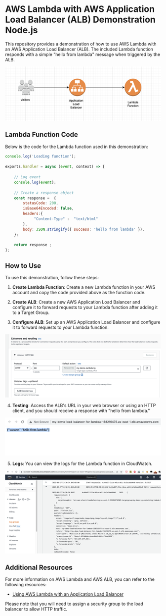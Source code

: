 # AWS Lambda with AWS Application Load Balancer (ALB) Demonstration Node.js

This repository provides a demonstration of how to use AWS Lambda with an AWS Application Load Balancer (ALB). The included Lambda function responds with a simple "hello from lambda" message when triggered by the ALB.

![diagram](imgs/diagram.png)

## Lambda Function Code

Below is the code for the Lambda function used in this demonstration:

```javascript
console.log('Loading function');

exports.handler = async (event, context) => {
    
    // Log event
    console.log(event);
    
    // Create a response object
    const response =  {
        statusCode: 200,
        isBase64Encoded: false,
        headers:{
             "Content-Type" :  "text/html"
        },
        body: JSON.stringify({ success: 'hello from lambda' }),
    };
    
    return response ;
};
```

## How to Use

To use this demonstration, follow these steps:

1. **Create Lambda Function**: Create a new Lambda function in your AWS account and copy the code provided above as the function code.

2. **Create ALB**: Create a new AWS Application Load Balancer and configure it to forward requests to your Lambda function after adding it to a Target Group.
 
3. **Configure ALB**: Set up an AWS Application Load Balancer and configure it to forward requests to your Lambda function.

![alb](imgs/alb.png)
 
4. **Testing**: Access the ALB's URL in your web browser or using an HTTP client, and you should receive a response with "hello from lambda."

![alb sucess](imgs/hello.png)

5. **Logs**: You can view the logs for the Lambda function in CloudWatch.

![logs](imgs/log.png)



## Additional Resources

For more information on AWS Lambda and AWS ALB, you can refer to the following resources:

- [Using AWS Lambda with an Application Load Balancer](https://docs.aws.amazon.com/lambda/latest/dg/services-alb.html)
 
Please note that you will need to assign a security group to the load balancer to allow HTTP traffic.